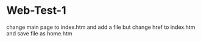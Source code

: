 # Web-Test-1
change main page to index.htm and add a file but change href to index.htm and save file as home.htm
